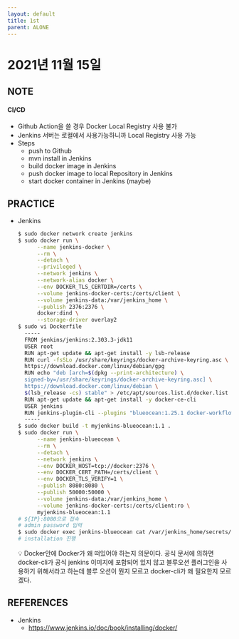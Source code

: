 ```yaml
---
layout: default
title: 1st
parent: ALONE
---
```


# 2021년 11월 15일

## NOTE
#### CI/CD
  - Github Action을 쓸 경우 Docker Local Registry 사용 불가
  - Jenkins 서버는 로컬에서 사용가능하니까 Local Registry 사용 가능
  - Steps
    - push to Github
    - mvn install in Jenkins
    - build docker image in Jenkins
    - push docker image to local Repository in Jenkins
    - start docker container in Jenkins (maybe)

## PRACTICE
- Jenkins
  ```bash
  $ sudo docker network create jenkins
  $ sudo docker run \
        --name jenkins-docker \
        --rm \
        --detach \
        --privileged \
        --network jenkins \
        --network-alias docker \
        --env DOCKER_TLS_CERTDIR=/certs \
        --volume jenkins-docker-certs:/certs/client \
        --volume jenkins-data:/var/jenkins_home \
        --publish 2376:2376 \
        docker:dind \
        --storage-driver overlay2
  $ sudo vi Dockerfile
    -----
    FROM jenkins/jenkins:2.303.3-jdk11
    USER root
    RUN apt-get update && apt-get install -y lsb-release
    RUN curl -fsSLo /usr/share/keyrings/docker-archive-keyring.asc \
    https://download.docker.com/linux/debian/gpg
    RUN echo "deb [arch=$(dpkg --print-architecture) \
    signed-by=/usr/share/keyrings/docker-archive-keyring.asc] \
    https://download.docker.com/linux/debian \
    $(lsb_release -cs) stable" > /etc/apt/sources.list.d/docker.list
    RUN apt-get update && apt-get install -y docker-ce-cli
    USER jenkins
    RUN jenkins-plugin-cli --plugins "blueocean:1.25.1 docker-workflow:1.26"
    -----
  $ sudo docker build -t myjenkins-blueocean:1.1 .
  $ sudo docker run \
        --name jenkins-blueocean \
        --rm \
        --detach \
        --network jenkins \
        --env DOCKER_HOST=tcp://docker:2376 \
        --env DOCKER_CERT_PATH=/certs/client \
        --env DOCKER_TLS_VERIFY=1 \
        --publish 8080:8080 \
        --publish 50000:50000 \
        --volume jenkins-data:/var/jenkins_home \
        --volume jenkins-docker-certs:/certs/client:ro \
        myjenkins-blueocean:1.1
  # ${IP}:8080으로 접속
  # admin password 입력
  $ sudo docker exec jenkins-blueocean cat /var/jenkins_home/secrets/initialAdminPassword
  # installation 진행
  ```
  💡 Docker안에 Docker가 왜 떠있어야 하는지 의문이다. 공식 문서에 의하면 docker-cli가 공식 jenkins 이미지에 포함되어 있지 않고 블루오션 플러그인을 사용하기 위해서라고 하는데 블루 오션이 뭔지 모르고 docker-cli가 왜 필요한지 모르겠다.

## REFERENCES
- Jenkins
  - https://www.jenkins.io/doc/book/installing/docker/
